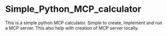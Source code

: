 # Simple_Python_MCP_calculator
This is a simple python MCP calculator. Simple to create, implement and run a MCP server. This also help with creation of MCP server locally.
